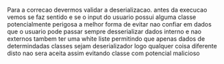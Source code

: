 Para a correcao devermos validar a deserializacao. antes da execucao vemos se faz sentido e se o input do usuario possui alguma classe potencialmente perigosa a melhor forma de evitar 
nao confiar em dados que o usuario pode passar sempre desserializar dados interno e nao externos  tambem ter uma white liste permitindo que apenas dados de determindadas classes sejam deserializador 
logo qualquer coisa diferente disto nao sera aceita assim evitando classe com potencial malicioso
